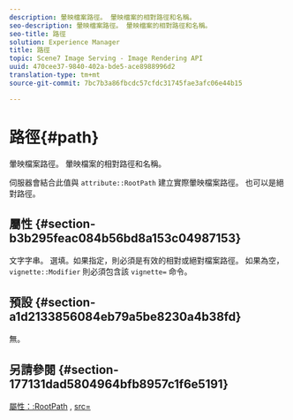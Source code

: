 ```yaml
---
description: 暈映檔案路徑。 暈映檔案的相對路徑和名稱。
seo-description: 暈映檔案路徑。 暈映檔案的相對路徑和名稱。
seo-title: 路徑
solution: Experience Manager
title: 路徑
topic: Scene7 Image Serving - Image Rendering API
uuid: 470cee37-9840-402a-bde5-ace8988996d2
translation-type: tm+mt
source-git-commit: 7bc7b3a86fbcdc57cfdc31745fae3afc06e44b15

---
```



# 路徑{#path}

暈映檔案路徑。 暈映檔案的相對路徑和名稱。

伺服器會結合此值與 `attribute::RootPath` 建立實際暈映檔案路徑。 也可以是絕對路徑。

## 屬性 {#section-b3b295feac084b56bd8a153c04987153}

文字字串。 選填。如果指定，則必須是有效的相對或絕對檔案路徑。 如果為空， `vignette::Modifier` 則必須包含該 `vignette=` 命令。

## 預設 {#section-a1d2133856084eb79a5be8230a4b38fd}

無。

## 另請參閱 {#section-177131dad5804964bfb8957c1f6e5191}

[屬性：:RootPath](../../../../../ir-api/material-cat/image-rendering-api-ref/c-ir-material-catalog/c-ir-attributes-reference/r-ir-rootpath.md#reference-a4d7c96b62e14fcbad1740c702f160f3) , [src=](../../../../../ir-api/http-protocol/image-rendering-api-ref/c-ir-http-protocol-ref/c-ir-http-protocol-command-reference/r-ir-src.md#reference-62c98abad22149d68d405ed6aaff8272)
